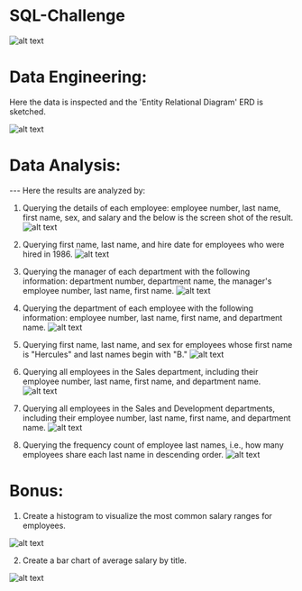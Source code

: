 # SQL-Challenge
![alt text](sql.png)

# Data Engineering:

Here the data is inspected and the 'Entity Relational Diagram' ERD is sketched.

![alt text](QuickDBD-employees_schema.png)

# Data Analysis: 

--- Here the results are analyzed by:

1. Querying the details of each employee: employee number, last name, first name, sex, and salary and the below is the screen shot of the result.
![alt text](query1_result.PNG)

2. Querying first name, last name, and hire date for employees who were hired in 1986.
![alt text](query2_result.PNG)

3. Querying the manager of each department with the following information: department number, department name, the manager's employee number, last name, first name. 
![alt text](query3_result.PNG)

4. Querying the department of each employee with the following information: employee number, last name, first name, and department name. 
![alt text](query4_result.PNG)

5. Querying first name, last name, and sex for employees whose first name is "Hercules" and last names begin with "B." 
![alt text](query5_result.PNG)

6. Querying all employees in the Sales department, including their employee number, last name, first name, and department name.
![alt text](query6_result.PNG)

7. Querying all employees in the Sales and Development departments, including their employee number, last name, first name, and department name. 
![alt text](query7_result.PNG)

8. Querying the frequency count of employee last names, i.e., how many employees share each last name in descending order.
![alt text](query8_result.PNG)

# Bonus:

 1. Create a histogram to visualize the most common salary ranges for employees.

 ![alt text](salaries_histogram.png)

2. Create a bar chart of average salary by title.

![alt text](avg_salaries_bar_chart.png)


